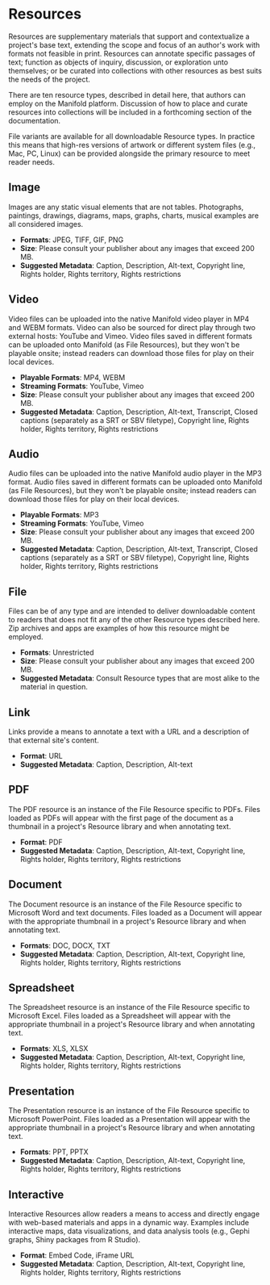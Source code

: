 # Resources

Resources are supplementary materials that support and contextualize a project's base text, extending the scope and focus of an author's work with formats not feasible in print. Resources can annotate specific passages of text; function as objects of inquiry, discussion, or exploration unto themselves; or be curated into collections with other resources as best suits the needs of the project.

There are ten resource types, described in detail here, that authors can employ on the Manifold platform. Discussion of how to place and curate resources into collections will be included in a forthcoming section of the documentation.

File variants are available for all downloadable Resource types. In practice this means that high-res versions of artwork or different system files (e.g., Mac, PC, Linux) can be provided alongside the primary resource to meet reader needs.

## Image

Images are any static visual elements that are not tables. Photographs, paintings, drawings, diagrams, maps, graphs, charts, musical examples are all considered images.

*	**Formats**: JPEG, TIFF, GIF, PNG
*	**Size**: Please consult your publisher about any images that exceed 200 MB.
*	**Suggested Metadata**: Caption, Description, Alt-text, Copyright line, Rights holder, Rights territory, Rights restrictions

## Video

Video files can be uploaded into the native Manifold video player in MP4 and WEBM formats. Video can also be sourced for direct play through two external hosts: YouTube and Vimeo. Video files saved in different formats can be uploaded onto Manifold (as File Resources), but they won't be playable onsite; instead readers can download those files for play on their local devices.

*	**Playable Formats**: MP4, WEBM
*	**Streaming Formats**: YouTube, Vimeo
*	**Size**: Please consult your publisher about any images that exceed 200 MB.
*	**Suggested Metadata**: Caption, Description, Alt-text, Transcript, Closed captions (separately as a SRT or SBV filetype), Copyright line, Rights holder, Rights territory, Rights restrictions

## Audio

Audio files can be uploaded into the native Manifold audio player in the MP3 format. Audio files saved in different formats can be uploaded onto Manifold (as File Resources), but they won't be playable onsite; instead readers can download those files for play on their local devices.

*	**Playable Formats**: MP3
*	**Streaming Formats**: YouTube, Vimeo
*	**Size**: Please consult your publisher about any images that exceed 200 MB.
*	**Suggested Metadata**: Caption, Description, Alt-text, Transcript, Closed captions (separately as a SRT or SBV filetype), Copyright line, Rights holder, Rights territory, Rights restrictions

## File

Files can be of any type and are intended to deliver downloadable content to readers that does not fit any of the other Resource types described here. Zip archives and apps are examples of how this resource might be employed.

*	**Formats**: Unrestricted
*	**Size**: Please consult your publisher about any images that exceed 200 MB.
*	**Suggested Metadata**: Consult Resource types that are most alike to the material in question.

## Link

Links provide a means to annotate a text with a URL and a description of that external site's content.

*	**Format**: URL
*	**Suggested Metadata**: Caption, Description, Alt-text

## PDF

The PDF resource is an instance of the File Resource specific to PDFs. Files loaded as PDFs will appear with the first page of the document as a thumbnail in a project's Resource library and when annotating text.

*	**Format**: PDF
*	**Suggested Metadata**: Caption, Description, Alt-text, Copyright line, Rights holder, Rights territory, Rights restrictions

## Document

The Document resource is an instance of the File Resource specific to Microsoft Word and text documents. Files loaded as a Document will appear with the appropriate thumbnail in a project's Resource library and when annotating text.

*	**Formats**: DOC, DOCX, TXT
*	**Suggested Metadata**: Caption, Description, Alt-text, Copyright line, Rights holder, Rights territory, Rights restrictions

## Spreadsheet
The Spreadsheet resource is an instance of the File Resource specific to Microsoft Excel. Files loaded as a Spreadsheet will appear with the appropriate thumbnail in a project's Resource library and when annotating text.

*	**Formats**: XLS, XLSX
*	**Suggested Metadata**: Caption, Description, Alt-text, Copyright line, Rights holder, Rights territory, Rights restrictions

## Presentation

The Presentation resource is an instance of the File Resource specific to Microsoft PowerPoint. Files loaded as a Presentation will appear with the appropriate thumbnail in a project's Resource library and when annotating text.

*	**Formats**: PPT, PPTX
*	**Suggested Metadata**: Caption, Description, Alt-text, Copyright line, Rights holder, Rights territory, Rights restrictions

## Interactive

Interactive Resources allow readers a means to access and directly engage with web-based materials and apps in a dynamic way. Examples include interactive maps, data visualizations, and data analysis tools (e.g., Gephi graphs, Shiny packages from R Studio).

*	**Format**: Embed Code, iFrame URL
*	**Suggested Metadata**: Caption, Description, Alt-text, Copyright line, Rights holder, Rights territory, Rights restrictions
